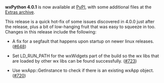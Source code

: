 <!--
.. title: wxPython 4.0.1 Released
.. slug: wxpython-4.0.1-release
.. date: 2018-02-02 16:50:14 UTC
.. tags: Development, Release, Phoenix
.. category: News
.. link: 
.. description: 
.. type: text
-->


**wxPython 4.0.1** is now available at 
[PyPI](https://pypi.python.org/pypi/wxPython/4.0.1), with some 
additional files at the 
[Extras archive](https://extras.wxPython.org/wxPython4/extras/).

This release is a quick hot-fix of some issues discovered in 4.0.0 just after
the release, plus a bit of  low-hanging fruit that was easy to squeeze in too.
Changes in this release include the following:

* A fix for a segfault that happens upon startup on newer linux releases. 
  ([#648](https://github.com/wxWidgets/Phoenix/issues/648))

* Set LD_RUN_PATH for the wxWidgets part of the build so the wx libs that are
  loaded by other wx libs can be found successfully. 
  ([#723](https://github.com/wxWidgets/Phoenix/issues/723))

* Use wxApp::GetInstance to check if there is an existing wxApp object. 
  ([#720](https://github.com/wxWidgets/Phoenix/issues/720))

